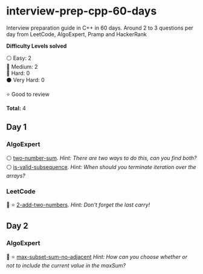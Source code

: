 # interview-prep-cpp-60-days
Interview preparation guide in C++ in 60 days. Around 2 to 3 questions per day from LeetCode, AlgoExpert, Pramp and HackerRank

__Difficulty Levels solved__
 
:white_circle: Easy: 2  
:large_blue_circle: Medium: 2  
:red_circle: Hard: 0  
:black_circle: Very Hard: 0  

:star: Good to review

__Total:__ 4

## Day 1
### AlgoExpert
:white_circle: [two-number-sum](AlgoExpert/two-number-sum.cpp). _Hint: There are two ways to do this, can you find both?_  
:white_circle: [is-valid-subsequence](AlgoExpert/is-valid-subsequence.cpp). _Hint: When should you terminate iteration over the arrays?_
### LeetCode
:large_blue_circle: :star: [2-add-two-numbers](LeetCode/2-add-two-numbers.cpp). _Hint: Don't forget the last carry!_

## Day 2
### AlgoExpert
:large_blue_circle: :star: [max-subset-sum-no-adjacent](AlgoExpert/max-subset-sum-no-adjacent.cpp) _Hint: How can you choose whether or not to include the current value in the maxSum?_